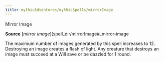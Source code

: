 ```yaml
---
title: mythicAdventures/mythicSpells/mirrorImage
---
```

Mirror Image

**Source** [_mirror image_](spell_dir/mirrorImage#_mirror-image

The maximum number of images generated by this spell increases to 12. Destroying an image creates a flash of light. Any creature that destroys an image must succeed at a Will save or be dazzled for 1 round.

